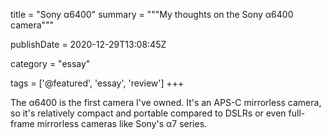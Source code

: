 
title = "Sony α6400"
summary = """My thoughts on the Sony α6400 camera"""

publishDate = 2020-12-29T13:08:45Z

category = "essay"

tags = ['@featured', 'essay', 'review']
+++

The α6400 is the first camera I've owned.
It's an APS-C mirrorless camera, so it's relatively compact and portable compared to DSLRs or even full-frame mirrorless cameras like Sony's α7 series.
